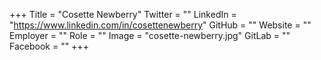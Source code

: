 +++
Title = "Cosette Newberry"
Twitter = ""
LinkedIn = "https://www.linkedin.com/in/cosettenewberry"
GitHub = ""
Website = ""
Employer = ""
Role = ""
Image = "cosette-newberry.jpg"
GitLab = ""
Facebook = ""
+++
